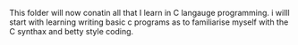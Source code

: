 This folder will now conatin all that I learn in C langauge programming. i willl start with learning writing basic c programs as to familiarise myself with the C synthax and betty style coding.
